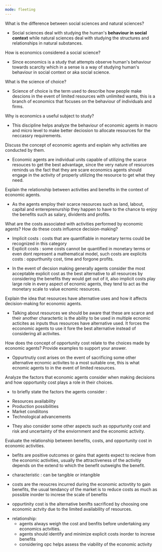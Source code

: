 ```yaml
---
mode: fleeting
---
```

What is the difference between social sciences and natural sciences?

* Social sciences deal with studying the human's **behaviour in social context** while natural sciences deal with studying the structures and relationships in natural substances.

How is economics considered a social science?

* Since economics is a study that attempts observe human's behaviour towards scarcity which in a sense is a way of studying human's behaviour in social context or aka social science.

What is the science of choice?

* Science of choice is the term used to describe how people make descions in the event of limited resources with unlimited wants, this is a branch of economics that focuses on the behaviour of individuals and firms.

Why is economics a useful subject to study?

* This discipline helps analyze the behaviour of economic agents in macro and micro level to make better deciosion to allocate resources for the neccassry requirements.

Discuss the concept of economic agents and explain why activities are conducted by them.

* Economic agents are individual units capable of utilizing the scarce resouces to get the best advantage, since the very nature of resources reminds us the fact that they are scare economics agents should engage in the activity of properly utilizing the resource to get what they need.

 Explain the relationship between activities and benefits in the context of economic agents.

* As the agents employ their scarce resources such as land, labout, capital and entereprenurship they happen to have to the chance to enjoy the benefits such as salary, dividents and profits.

What are the costs associated with activities performed by economic agents? How do these costs influence decision-making?

- Implicit costs : costs that are quantifiable in monetary terms could be recognized in this category
- Explicit costs : some costs cannot be quantified in monetary terms or even dont represent a mathematical model, such costs are explicits costs : oppurthunity cost, time and forgone profits.

* In the event of decsion making generally agents consider the most acceptable explicit cost as the best alternative to all resources by considering the benefits they would get out of it, also implicit costs play large role in every aspect of ecnomic agents, they tend to act as the monetary scale to value ecnomic resources.

Explain the idea that resources have alternative uses and how it affects decision-making for economic agents.

* Talking about resources we should be aware that these are scarce and their another charactertic is the ability to be used in multiple ecnomic acticites as inputs thus resources have alternative used. It forces the ecconomic agents to use it fore the best alternative instead of considering all activites.

How does the concept of opportunity cost relate to the choices made by economic agents? Provide examples to support your answer.

* Oppurtnutiy cost arises on the event of sacrificing some other alternative ecnomic activites to a most suitable one, this is what ecnomic agents to in the event of limited resources.

Analyze the factors that economic agents consider when making decisions and how opportunity cost plays a role in their choices.

*  to briefly state the factors the agents consider :
- Resources availability
- Production possibilities
- Market condiitons
- Technological advancements

* They also consider some other aspects such as oppurtunity cost and risk and uncertainty of the enviornment and the economic activity.

Evaluate the relationship between benefits, costs, and opportunity cost in economic activities.

- befits are positive outcomes or gains that agents expect to recieve from the economic activities, usually the attractiveness of the activitiy depends on the extend to which the benefit outweighs the benefit.
- characteristic : can be tangible or intangible

- costs are the reoucres incurred during the economic actovtity to gain benefits, the usual tendancy of the market is to reduce costs as much as possible inorder to increse the scale of benefits

- oppurtinity cost is the alternative benifts sacrificed by choosing one economic actvity due to the limited availability of resources.

* relationship:
    - agents always weigh the cost and benfits before undertaking any economics actvities.
    - agents should identify and minimize explicit costs inorder to increse benefits
    - considering opc helps assess the viability of the economic activity
